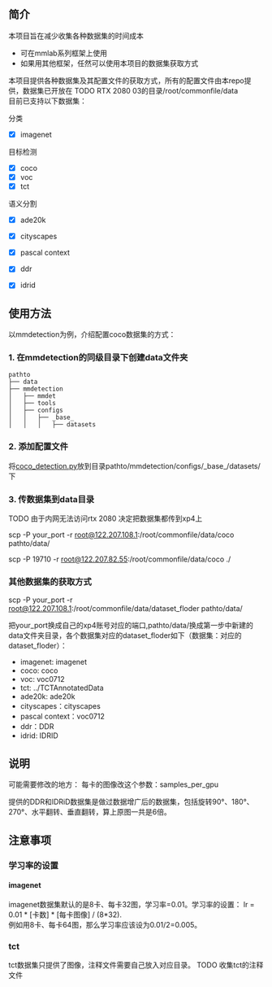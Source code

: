 

## 简介

本项目旨在减少收集各种数据集的时间成本
* 可在mmlab系列框架上使用
* 如果用其他框架，任然可以使用本项目的数据集获取方式

本项目提供各种数据集及其配置文件的获取方式，所有的配置文件由本repo提供，数据集已开放在 TODO RTX 2080 03的目录/root/commonfile/data <br>
目前已支持以下数据集：

分类
- [x] imagenet

目标检测
- [x] coco
- [x] voc
- [x] tct

语义分割
- [x] ade20k
- [x] cityscapes
- [x] pascal context
- [x] ddr
- [x] idrid


## 使用方法
以mmdetection为例，介绍配置coco数据集的方式：

### 1. 在mmdetection的同级目录下创建data文件夹

```plain
pathto
├── data
├── mmdetection
│   ├── mmdet
│   ├── tools
│   ├── configs
│   │   ├── _base_
│   │   │   ├── datasets
```

### 2. 添加配置文件
将[coco_detection.py](detection/coco_detection.py)放到目录pathto/mmdetection/configs/\_base\_/datasets/下

### 3. 传数据集到data目录

TODO 由于内网无法访问rtx 2080 决定把数据集都传到xp4上

scp -P your_port -r root@122.207.108.1:/root/commonfile/data/coco pathto/data/


scp -P 19710 -r root@122.207.82.55:/root/commonfile/data/coco ./


### 其他数据集的获取方式
scp -P your_port -r root@122.207.108.1:/root/commonfile/data/dataset_floder pathto/data/

把your_port换成自己的xp4账号对应的端口,pathto/data/换成第一步中新建的data文件夹目录，各个数据集对应的dataset_floder如下（数据集：对应的dataset_floder）：
* imagenet: imagenet
* coco: coco
* voc: voc0712
* tct: ../TCTAnnotatedData
* ade20k: ade20k
* cityscapes：cityscapes
* pascal context：voc0712
* ddr：DDR  
* idrid: IDRID



## 说明
可能需要修改的地方：
每卡的图像改这个参数：samples_per_gpu

提供的DDR和IDRiD数据集是做过数据增广后的数据集，包括旋转90°、180°、270°、水平翻转、垂直翻转，算上原图一共是6倍。

## 注意事项

### 学习率的设置

#### imagenet
imagenet数据集默认的是8卡、每卡32图，学习率=0.01。学习率的设置：
lr = 0.01 \* [卡数] \* [每卡图像] / (8\*32). <br>
例如用8卡、每卡64图，那么学习率应该设为0.01/2=0.005。

### tct
tct数据集只提供了图像，注释文件需要自己放入对应目录。
TODO 收集tct的注释文件
